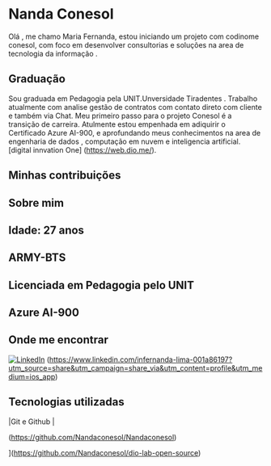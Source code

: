 
# Nanda Conesol

Olá , me chamo Maria Fernanda, estou iniciando um projeto com codinome conesol, com foco em desenvolver consultorias e soluções na area de tecnologia da informação .
## Graduação 
Sou graduada em Pedagogia pela UNIT.Unversidade Tiradentes . Trabalho atualmente com analise gestão de contratos com contato direto com cliente e também via Chat. 
Meu primeiro passo para o projeto Conesol é a transição de carreira. Atulmente estou empenhada em adiquirir o Certificado Azure AI-900, e aprofundando meus conhecimentos na area de engenharia de dados , computação em nuvem  e inteligencia artificial.
[digital innvation One] (https://web.dio.me/).

## Minhas contribuições
## Sobre mim
## Idade: 27 anos 
## ARMY-BTS 
## Licenciada em Pedagogia pelo UNIT
## Azure AI-900

## Onde me encontrar
[![LinkedIn](https://img.shields.io/badge/LinkedIn-0077B5?style=for-the-badge&logo=linkedin&logoColor=white)](https://www.linkedin.com/in/SEUUSERNAME/)
    (https://www.linkedin.com/infernanda-lima-001a86197?utm_source=share&utm_campaign=share_via&utm_content=profile&utm_medium=ios_app)



## Tecnologias utilizadas 

|Git e Github |

(https://github.com/Nandaconesol/Nandaconesol)

](https://github.com/Nandaconesol/dio-lab-open-source)